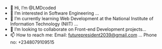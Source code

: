 - 👋 Hi, I’m @LMDcoded
- 👀 I’m interested in Software Engineering ...
- 🌱 I’m currently learning Web Development at the National Institute of Information Technology (NIIT) ...
- 💞️ I’m looking to collaborate on Front-end Development projects...
- 📫 How to reach me: Email: futurepresident2039@gmail.com ... 
Phone no: +2348079109515
<!---
LMDcoded/LMDcoded is a ✨ special ✨ repository because its `README.md` (this file) appears on your GitHub profile.
You can click the Preview link to take a look at your changes.
--->
